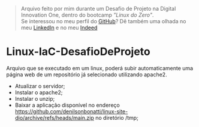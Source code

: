 > Arquivo feito por mim durante um Desafio de Projeto na Digital Innovation One, dentro do bootcamp _"Linux do Zero"_.
<br>Se interessou no meu perfil do [GitHub](https://github.com/Xacarami)? Dê também uma olhada no meu [LinkedIn](https://www.linkedin.com/in/gabriel-plautz/) e no meu [Indeed](https://profile.indeed.com/?hl=pt_BR&co=BR&from=gnav-homepage&_ga=2.130206735.1067422868.1676305811-1061538625.1672528288)

# Linux-IaC-DesafioDeProjeto
Arquivo que se executado em um linux, poderá subir automaticamente uma página web de um repositório já selecionado utilizando apache2.

* Atualizar o servidor;
* Instalar o apache2;
* Instalar o unzip;
* Baixar a aplicação disponível no endereço https://github.com/denilsonbonatti/linux-site-dio/archive/refs/heads/main.zip no diretório /tmp;
